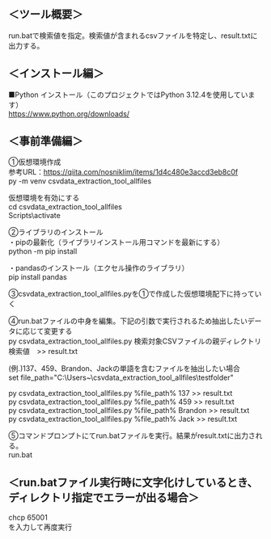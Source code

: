 ## ＜ツール概要＞  
run.batで検索値を指定。検索値が含まれるcsvファイルを特定し、result.txtに出力する。  

## ＜インストール編＞  
■Python インストール（このプロジェクトではPython 3.12.4を使用しています）  
https://www.python.org/downloads/  

## ＜事前準備編＞  
①仮想環境作成  
参考URL：https://qiita.com/nosniklim/items/1d4c480e3accd3eb8c0f  
py -m venv csvdata_extraction_tool_allfiles  

仮想環境を有効にする  
cd csvdata_extraction_tool_allfiles  
Scripts\activate  

②ライブラリのインストール  
・pipの最新化（ライブラリインストール用コマンドを最新にする）  
python -m pip install  

・pandasのインストール（エクセル操作のライブラリ）  
pip install pandas  

③csvdata_extraction_tool_allfiles.pyを①で作成した仮想環境配下に持っていく  

④run.batファイルの中身を編集。下記の引数で実行されるため抽出したいデータに応じて変更する  
py csvdata_extraction_tool_allfiles.py 検索対象CSVファイルの親ディレクトリ　 検索値　>> result.txt  

(例.)137、459、Brandon、Jackの単語を含むファイルを抽出したい場合  
set file_path="C:\Users\~\csvdata_extraction_tool_allfiles\testfolder"  

py csvdata_extraction_tool_allfiles.py %file_path% 137 >> result.txt  
py csvdata_extraction_tool_allfiles.py %file_path% 459 >> result.txt  
py csvdata_extraction_tool_allfiles.py %file_path% Brandon >> result.txt  
py csvdata_extraction_tool_allfiles.py %file_path% Jack >> result.txt  

⑤コマンドプロンプトにてrun.batファイルを実行。結果がresult.txtに出力される。  
run.bat  

## ＜run.batファイル実行時に文字化けしているとき、ディレクトリ指定でエラーが出る場合＞  
chcp 65001  
を入力して再度実行  
